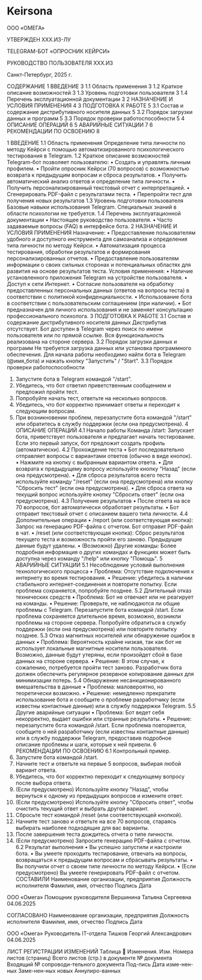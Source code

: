 # Keirsona
ООО «ОМЕГА»




УТВЕРЖДЕН
XXX.И3-ЛУ







TELEGRAM-БОТ «ОПРОСНИК КЕЙРСИ»



РУКОВОДСТВО ПОЛЬЗОВАТЕЛЯ
XXX.И3
























Санкт-Петербург, 2025 г.
 
СОДЕРЖАНИЕ
1	ВВЕДЕНИЕ	3
1.1	Область применения	3
1.2	Краткое описание возможностей	3
1.3	Уровень подготовки пользователя	3
1.4	Перечень эксплуатационной документации	3
2	НАЗНАЧЕНИЕ И УСЛОВИЯ ПРИМЕНЕНИЯ	4
3	ПОДГОТОВКА К РАБОТЕ	5
3.1	Состав и содержание дистрибутивного носителя данных	5
3.2	Порядок загрузки данных и программ	5
3.3	Порядок проверки работоспособности	5
4	ОПИСАНИЕ ОПЕРАЦИЙ	6
5	АВАРИЙНЫЕ СИТУАЦИИ	7
6	РЕКОМЕНДАЦИИ ПО ОСВОЕНИЮ	8




 
1	ВВЕДЕНИЕ
1.1	Область применения
Определение типа личности по методу Кейрси с помощью автоматизированного психологического тестирования в Telegram.
1.2	Краткое описание возможностей
Telegram-бот позволяет пользователю:
•	Создать и управлять личным профилем.
•	Пройти опросник Кейрси (70 вопросов) с возможностью возврата к предыдущим вопросам и сброса результатов.
•	Получить автоматический анализ ответов и определение типа личности.
•	Получить персонализированный текстовый отчет с интерпретацией.
•	Сгенерировать PDF-файл с результатами теста.
•	Перепройти тест для получения новых результатов
1.3	Уровень подготовки пользователя
Базовые навыки использования Telegram. Специальных знаний в области психологии не требуется.
1.4	Перечень эксплуатационной документации
•  Настоящее руководство пользователя.
•  Часто задаваемые вопросы (FAQ) в интерфейсе бота.
2	НАЗНАЧЕНИЕ И УСЛОВИЯ ПРИМЕНЕНИЯ
Назначение:
•	Предоставление пользователям удобного и доступного инструмента для самоанализа и определения типа личности по методу Кейрси.
•	Автоматизация процесса тестирования, обработки результатов и формирования персонализированных отчетов.
•	Предоставление пользователям информации о своих сильных сторонах и потенциальных областях для развития на основе результатов теста.
Условия применения:
•	Наличие установленного приложения Telegram на устройстве пользователя.
•	Доступ к сети Интернет.
•	Согласие пользователя на обработку предоставленных персональных данных (ответов на вопросы теста) в соответствии с политикой конфиденциальности.
•	Использование бота в соответствии с пользовательским соглашением (при наличии).
•	Бот предназначен для личного использования и не заменяет консультацию профессионального психолога.
3	ПОДГОТОВКА К РАБОТЕ
3.1	Состав и содержание дистрибутивного носителя данных
Дистрибутив отсутствует. Бот доступен в Telegram через поиск по имени пользователя или по прямой ссылке. Вся функциональность реализована на стороне сервера.
3.2	Порядок загрузки данных и программ
Не требуется загрузка данных или установка программного обеспечения. Для начала работы необходимо найти бота в Telegram (@имя_бота) и нажать кнопку "Запустить" / "Start".
3.3	Порядок проверки работоспособности
1.	Запустите бота в Telegram командой "/start".
2.	Убедитесь, что бот ответил приветственным сообщением и предложил пройти тест.
3.	Попробуйте начать тест, ответьте на несколько вопросов.
4.	Убедитесь, что бот корректно принимает ответы и переходит к следующим вопросам.
5.	При возникновении проблем, перезапустите бота командой "/start" или обратитесь в службу поддержки (если она предусмотрена).
4	ОПИСАНИЕ ОПЕРАЦИЙ
4.1	Начало работы
Команда /start: Запускает бота, приветствует пользователя и предлагает начать тестирование. Если это первый запуск, бот предложит создать профиль (автоматически).
4.2	Прохождение теста
•	Бот последовательно отправляет вопросы с вариантами ответов (обычно в виде кнопок).
•	Нажмите на кнопку с выбранным вариантом ответа.
•	Для возврата к предыдущему вопросу используйте кнопку "Назад" (если она предусмотрена).
•	Для сброса результатов всего теста используйте команду "/reset" (если она предусмотрена) или кнопку "Сбросить тест" (если она предусмотрена).
•	Для сброса ответа на текущий вопрос используйте кнопку "Сбросить ответ" (если она предусмотрена).
4.3	Получение результатов
•	После ответа на все 70 вопросов, бот автоматически обработает результаты.
•	Бот отправит текстовый отчет с описанием вашего типа личности.
4.4	Дополнительные операции
•	/report (или соответствующая кнопка): Запрос на генерацию PDF-файла с отчетом. Бот отправит PDF-файл в чат.
•	/reset (или соответствующая кнопка): Сброс результатов текущего теста и возможность пройти его заново. Предыдущие данные будут удалены.
•	(Возможно) Другие команды: Более подробная информация о других командах и функциях может быть доступна через команду "/help" или кнопку "Помощь".
5	АВАРИЙНЫЕ СИТУАЦИИ
5.1	Несоблюдение условий выполнения технологического процесса
•	Проблема: Отсутствие подключения к интернету во время тестирования.
•	Решение: убедитесь в наличии стабильного интернет-соединения и повторите попытку. Если проблема сохраняется, попробуйте позднее.
5.2	Длительный отказ технических средств
•	Проблема: Бот не отвечает или не реагирует на команды.
•	Решение: Проверьте, не наблюдаются ли общие проблемы с Telegram. Перезапустите бота командой /start. Если проблема сохраняется длительное время, возможно, возникли проблемы на стороне сервера. Попробуйте обратиться в службу поддержки (если она предусмотрена) или повторите попытку позднее.
5.3	Отказ магнитных носителей или обнаружение ошибок в данных
•	Проблема: Вероятность крайне низкая, так как бот не использует локальные магнитные носители пользователя. Возможно, данные будут утеряны, если произойдет сбой в базе данных на стороне сервера.
•	Решение: В этом случае, к сожалению, потребуется пройти тест заново. Разработчик бота должен обеспечить регулярное резервное копирование данных для минимизации потерь.
5.4	Обнаружение несанкционированного вмешательства в данные
•	Проблема: маловероятно, но теоретически возможно.
•	Решение: немедленно прекратите использование бота и сообщите о проблеме разработчику (если известны контактные данные) или в службу поддержки Telegram.
5.5	Другие аварийные ситуации
•	Проблема: Бот ведет себя некорректно, выдает ошибки или странные результаты.
•	Решение: перезапустите бота командой /start. Если проблема повторяется, сообщите о ней разработчику (если известны контактные данные) или в службу поддержки Telegram, предоставив подробное описание проблемы и шаги, которые к ней привели.
6	РЕКОМЕНДАЦИИ ПО ОСВОЕНИЮ
6.1	Контрольный пример.
1.	Запустите бота командой /start.
2.	Начните тест и ответьте на первые 5 вопросов, выбирая любой вариант ответа.
3.	Убедитесь, что бот корректно переходит к следующему вопросу после выбора ответа.
4.	(Если предусмотрено) Используйте кнопку "Назад", чтобы вернуться к одному из предыдущих вопросов и измените ответ.
5.	(Если предусмотрено) Используйте кнопку "Сбросить ответ", чтобы очистить текущий ответ и выбрать другой вариант.
6.	Сбросьте тест командой /reset (или соответствующей кнопкой).
7.	Начните тест заново и ответьте на все 70 вопросов, стараясь выбирать наиболее подходящие для вас варианты.
8.	После завершения теста дождитесь отчета о типе личности.
9.	(Если предусмотрено) Запросите генерацию PDF-файла с отчетом.
6.2	Результат выполнения
•	Вы успешно запустили и настроили бота.
•	Вы умеете проходить тестирование, отвечать на вопросы, возвращаться к предыдущим вопросам и сбрасывать результаты.
•	Вы получили отчет о своем типе личности по методу Кейрси.
•	(Если предусмотрено) Вы умеете генерировать PDF-файл с отчетом.
СОСТАВИЛИ
Наименование организации, предприятия	Должность исполнителя	Фамилия, имя, отчество	Подпись	Дата
				
ООО «Омега»	Помощник руководителя	Вершинина Татьяна Сергеевна		04.06.2025
				
				
				
				
СОГЛАСОВАНО
Наименование организации, предприятия	Должность исполнителя	Фамилия, имя, отчество	Подпись	Дата
				
ООО «Омега»	Руководитель IT-отдела	Тишков Георгий Александрович		04.06.2025
				
				
				
				
ЛИСТ РЕГИСТРАЦИИ ИЗМЕНЕНИЙ
Таблица  Изменения.
Изм.	Номера листов (страниц)	Всего листов (стр.) в документе	№ документа	Входящий 
№ сопроводи-тельного 
документа	Под-пись	Дата
	изме-нен-ных	Заме-нен-ных	новых	Аннулиро-ванных					
									
									
									
									
									
									
									
									
									
									
									
									
									
									
									
									
									
									
									
									
									
									
									
									
									
									
									
									

